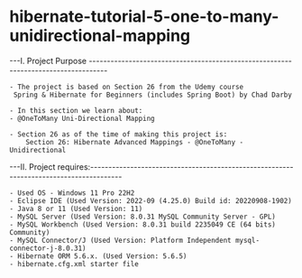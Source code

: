 # hibernate-tutorial-5-one-to-many-unidirectional-mapping

---I. Project Purpose ----------------------------------------------------------------------------------- 
	
	- The project is based on Section 26 from the Udemy course
	 Spring & Hibernate for Beginners (includes Spring Boot) by Chad Darby
	 
	- In this section we learn about:
	- @OneToMany Uni-Directional Mapping

	- Section 26 as of the time of making this project is:
    	Section 26: Hibernate Advanced Mappings - @OneToMany - Unidirectional
	
---II. Project requires:---------------------------------------------------------------------------------------
	
	- Used OS - Windows 11 Pro 22H2 
	- Eclipse IDE (Used Version: 2022-09 (4.25.0) Build id: 20220908-1902)
	- Java 8 or 11 (Used Version: 11)
	- MySQL Server (Used Version: 8.0.31 MySQL Community Server - GPL)
	- MySQL Workbench (Used Version: 8.0.31 build 2235049 CE (64 bits) Community)
	- MySQL Connector/J (Used Version: Platform Independent mysql-connector-j-8.0.31)
	- Hibernate ORM 5.6.x. (Used Version: 5.6.5)
	- hibernate.cfg.xml starter file 

	
	
